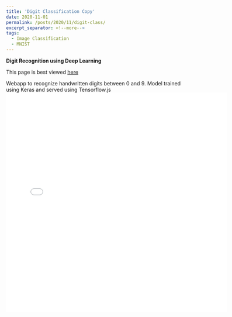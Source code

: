 ```yaml
---
title: 'Digit Classification Copy'
date: 2020-11-01
permalink: /posts/2020/11/digit-class/
excerpt_separator: <!--more-->
tags:
  - Image Classification
  - MNIST
---
```


<b>Digit Recognition using Deep Learning</b>
<br>
<p>
This page is best viewed <a href ="https://mohitpandey.netlify.app/posts/2020/11/digit-class/">here</a>
</p>
Webapp to recognize handwritten digits between 0 and 9. Model trained 
using Keras and served using Tensorflow.js
 <!--more-->
<iframe src="../../../../files/model/digit-class/tfjs.html"  sandbox="allow-same-origin allow-scripts" width="120%"  height="600"  scrolling="yes" seamless="seamless" frameborder="0" allowfullscreen>
</iframe>



